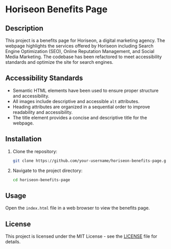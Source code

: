 # Horiseon Benefits Page

## Description
This project is a benefits page for Horiseon, a digital marketing agency. The webpage highlights the services offered by Horiseon including Search Engine Optimization (SEO), Online Reputation Management, and Social Media Marketing. The codebase has been refactored to meet accessibility standards and optimize the site for search engines.

## Accessibility Standards
- Semantic HTML elements have been used to ensure proper structure and accessibility.
- All images include descriptive and accessible `alt` attributes.
- Heading attributes are organized in a sequential order to improve readability and accessibility.
- The title element provides a concise and descriptive title for the webpage.

## Installation
1. Clone the repository:
    ```bash
    git clone https://github.com/your-username/horiseon-benefits-page.git
    ```
2. Navigate to the project directory:
    ```bash
    cd horiseon-benefits-page
    ```

## Usage
Open the `index.html` file in a web browser to view the benefits page.


## License
This project is licensed under the MIT License - see the [LICENSE](LICENSE) file for details.
